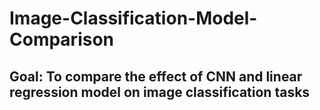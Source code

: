 # Image-Classification-Model-Comparison
## Goal: To compare the effect of CNN and linear regression model on image classification tasks
